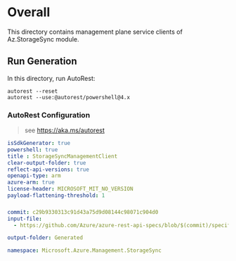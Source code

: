 # Overall
This directory contains management plane service clients of Az.StorageSync module.

## Run Generation
In this directory, run AutoRest:
```
autorest --reset
autorest --use:@autorest/powershell@4.x
```

### AutoRest Configuration
> see https://aka.ms/autorest
``` yaml
isSdkGenerator: true
powershell: true
title : StorageSyncManagementClient
clear-output-folder: true
reflect-api-versions: true
openapi-type: arm
azure-arm: true
license-header: MICROSOFT_MIT_NO_VERSION
payload-flattening-threshold: 1
```



###
``` yaml
commit: c29b9330313c91d43a75d9d08144c98071c904d0
input-file:
  - https://github.com/Azure/azure-rest-api-specs/blob/$(commit)/specification/storagesync/resource-manager/Microsoft.StorageSync/stable/2022-09-01/storagesync.json

output-folder: Generated

namespace: Microsoft.Azure.Management.StorageSync
```